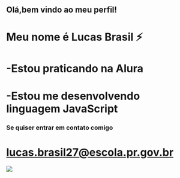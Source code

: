 ## Olá,bem vindo ao meu perfil!

# Meu nome é Lucas Brasil ⚡

# -Estou praticando na Alura
# -Estou me desenvolvendo linguagem JavaScript

### Se quiser entrar em contato comigo 
# lucas.brasil27@escola.pr.gov.br
![](https://i.pinimg.com/736x/ea/58/81/ea58811b723da3dfd2a74c395a071677.jpg)
